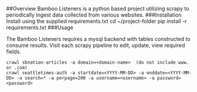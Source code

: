 ##Overview
Bamboo Listeners is a python based project utilizing scrapy to periodically ingest data collected from various websites. 
###Installation
Install using the supplied requirements.txt
    cd ~/project-folder
    pip install -r requirements.txt
###Usage

The Bamboo Listeners requires a mysql backend with tables constructed to consume results.  Visit each scrapy pipeline to edit, update, view required fields.

    crawl sbnation-articles -a domain=<domain-name>  (do not include www. or .com)
    crawl seattletimes-auth -a startdate=<YYYY-MM-DD> -a enddate=<YYYY-MM-DD> -a search=* -a perpage=200 -a username=<username> -a password=<password>
